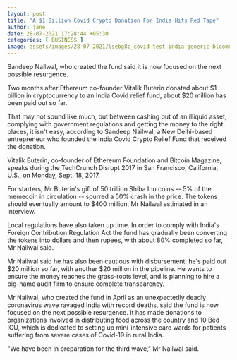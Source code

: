 ```yaml
---
layout: post
title: "A $1 Billion Covid Crypto Donation For India Hits Red Tape"
author: jane 
date: 28-07-2021 17:28:44 +05:30 
categories: [ BUSINESS ] 
image: assets/images/28-07-2021/lsebg8c_covid-test-india-generic-bloomberg_625x300_28_July_21.jpg
---
```

Sandeep Nailwal, who created the fund said it is now focused on the next possible resurgence.

Two months after Ethereum co-founder Vitalik Buterin donated about $1 billion in cryptocurrency to an India Covid relief fund, about $20 million has been paid out so far.

That may not sound like much, but between cashing out of an illiquid asset, complying with government regulations and getting the money to the right places, it isn't easy, according to Sandeep Nailwal, a New Delhi-based entrepreneur who founded the India Covid Crypto Relief Fund that received the donation.

Vitalik Buterin, co-founder of Ethereum Foundation and Bitcoin Magazine, speaks during the TechCrunch Disrupt 2017 in San Francisco, California, U.S., on Monday, Sept. 18, 2017.

For starters, Mr Buterin's gift of 50 trillion Shiba Inu coins -- 5% of the memecoin in circulation -- spurred a 50% crash in the price. The tokens should eventually amount to $400 million, Mr Nailwal estimated in an interview.

Local regulations have also taken up time. In order to comply with India's Foreign Contribution Regulation Act the fund has gradually been converting the tokens into dollars and then rupees, with about 80% completed so far, Mr Nailwal said.

Mr Nailwal said he has also been cautious with disbursement: he's paid out $20 million so far, with another $20 million in the pipeline. He wants to ensure the money reaches the grass-roots level, and is planning to hire a big-name audit firm to ensure complete transparency.

Mr Nailwal, who created the fund in April as an unexpectedly deadly coronavirus wave ravaged India with record deaths, said the fund is now focused on the next possible resurgence. It has made donations to organizations involved in distributing food across the country and 10 Bed ICU, which is dedicated to setting up mini-intensive care wards for patients suffering from severe cases of Covid-19 in rural India.

"We have been in preparation for the third wave," Mr Nailwal said.